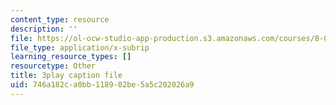 ```yaml
---
content_type: resource
description: ''
file: https://ol-ocw-studio-app-production.s3.amazonaws.com/courses/8-01sc-classical-mechanics-fall-2016/746a182ca0bb118902be5a5c202026a9_lw9W32ezQhM.srt
file_type: application/x-subrip
learning_resource_types: []
resourcetype: Other
title: 3play caption file
uid: 746a182c-a0bb-1189-02be-5a5c202026a9
---
```

